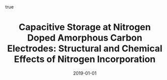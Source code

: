 ---
id: hoqueCapacitiveStorageNitrogen2019
title: 'Capacitive Storage at Nitrogen Doped Amorphous Carbon Electrodes: Structural
  and Chemical Effects of Nitrogen Incorporation'
date: '2019-01-01'
authors:
- Hoque, Md Khairul and Behan, James A and Stamatin, Serban N and Zen, Federico and
  Perova, Tatiana S and Colavita, Paula E
doi: 10.1039/c8ra10187f
publication: 'In: *RSC advances* 9'
publication_types:
- '1'
selected: false
tags: []
projects: []
math: true
url: https://doi.org/10.1039/c8ra10187f
external: true

---
